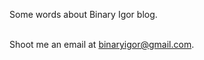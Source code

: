 Some words about Binary Igor blog.

\
Shoot me an email at <span id="contact-email" class="font-bold">binaryigor@gmail.com</span>.